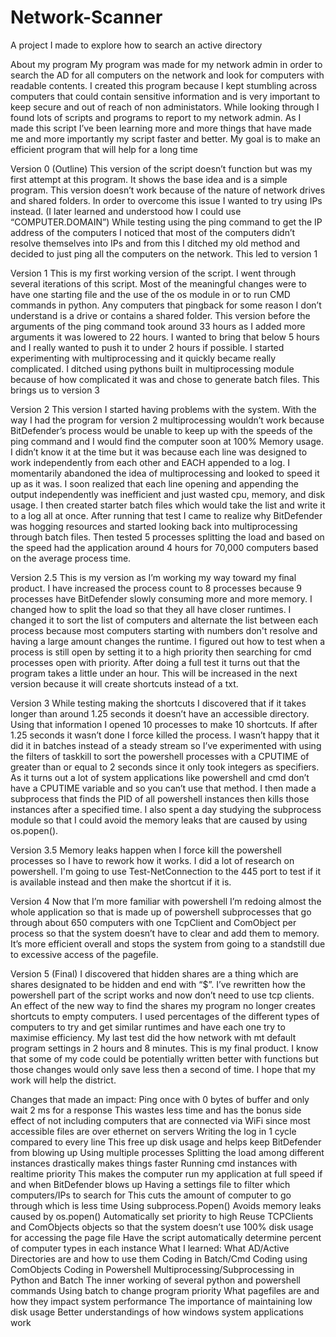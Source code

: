 # Network-Scanner
A project I made to explore how to search an active directory


About my program
	My program was made for my network admin in order to search the AD for all computers on the network and look for computers with readable contents. I created this program because I kept stumbling across computers that could contain sensitive information and is very important to keep secure and out of reach of non administators. While looking through I found lots of scripts and programs to report to my network admin. As I made this script I’ve been learning more and more things that have made me and more importantly my script faster and better. My goal is to make an efficient program that will help for a long time


Version 0 (Outline)
	This version of the script doesn’t function but was my first attempt at this program. It shows the base idea and is a simple program. This version doesn’t work because of the nature of network drives and shared folders. In order to overcome this issue I wanted to try using IPs instead. (I later learned and understood how I could use  “COMPUTER.DOMAIN”)
	While testing using the ping command to get the IP address of the computers I noticed that most of the computers didn’t resolve themselves into IPs and from this I ditched my old method and decided to just ping all the computers on the network. This led to version 1


Version 1
	This is my first working version of the script. I went through several iterations of this script. Most of the meaningful changes were to have one starting file and the use of the os module in or to run CMD commands in python. Any computers that pingback for some reason I don’t understand is a drive or contains a shared folder. This version before the arguments of the ping command took around 33 hours as I added more arguments it was lowered to 22 hours. I wanted to bring that below 5 hours and I really wanted to push it to under 2 hours if possible. I started experimenting with multiprocessing and it quickly became really complicated. I ditched using pythons built in multiprocessing module because of how complicated it was and chose to generate batch files. This brings us to version 3


Version 2
	This version I started having problems with the system. With the way I had the program for version 2 multiprocessing wouldn’t work because BitDefender’s process would be unable to keep up with the speeds of the ping command and I would find the computer soon at 100% Memory usage. I didn’t know it at the time but it was because each line was designed to work independently from each other and EACH appended to a log. I momentarily abandoned the idea of multiprocessing and looked to speed it up as it was. I soon realized that each line opening and appending the output independently was inefficient and just wasted cpu, memory, and disk usage. I then created starter batch files which would take the list and write it to a log all at once. After running that test I came to realize why BitDefender was hogging resources and started looking back into multiprocessing through batch files. Then tested 5 processes splitting the load and based on the speed had the application around 4 hours for 70,000 computers based on the average process time.


Version 2.5
	This is my version as I’m working my way toward my final product. I have increased the process count to 8 processes because 9 processes have BitDefender slowly consuming more and more memory. I changed how to split the load so that they all have closer runtimes. I changed it to sort the list of computers and alternate the list between each process because most computers starting with numbers don't resolve and having a large amount changes the runtime. I figured out how to test when a process is still open by setting it to a high priority then searching for cmd processes open with priority. After doing a full test it turns out that the program takes a little under an hour. This will be increased in the next version because it will create shortcuts instead of a txt.


Version 3
	While testing making the shortcuts I discovered that if it takes longer than around 1.25 seconds it doesn’t have an accessible directory. Using that information I opened 10 processes to make 10 shortcuts. If after 1.25 seconds it wasn’t done I force killed the process. I wasn’t happy that it did it in batches instead of a steady stream so I’ve experimented with using the filters of taskkill to sort the powershell processes with a CPUTIME of greater than or equal to 2 seconds since it only took integers as specifiers. As it turns out a lot of system applications like powershell and cmd don’t have a CPUTIME variable and so you can’t use that method. I then made a subprocess that finds the PID of all powershell instances then kills those instances after a specified time. I also spent a day studying the subprocess module so that I could avoid the memory leaks that are caused by using os.popen().


Version 3.5
	Memory leaks happen when I force kill the powershell processes so I have to rework how it works. I did a lot of research on powershell. I'm going to use Test-NetConnection to the 445 port to test if it is available instead and then make the shortcut if it is.


Version 4
	Now that I’m more familiar with powershell I’m redoing almost the whole application so that is made up of powershell subprocesses that go through about 650 computers with one TcpClient and ComObject per process so that the system doesn’t have to clear and add them to memory. It’s more efficient overall and stops the system from going to a standstill due to excessive access of the pagefile.


Version 5 (Final)
	I discovered that hidden shares are a thing which are shares designated to be hidden and end with “$”. I’ve rewritten how the powershell part of the script works and now don’t need to use tcp clients. An effect of the new way to find the shares my program no longer creates shortcuts to empty computers. I used percentages of the different types of computers to try and get similar runtimes and have each one try to maximise efficiency. My last test did the how network with mt default program settings in 2 hours and 8 minutes. This is my final product. I know that some of my code could be potentially written better with functions but those changes would only save less then a second of time. I hope that my work will help the district.
	

Changes that made an impact:
	Ping once with 0 bytes of buffer and only wait 2 ms for a response
	This wastes less time and has the bonus side effect of not including computers that are connected via WiFi since most accessible files are over ethernet on servers
	Writing the log in 1 cycle compared to every line
	This free up disk usage and helps keep BitDefender from blowing up
	Using multiple processes
	Splitting the load among different instances drastically makes things faster
	Running cmd instances with realtime priority
	This makes the computer run my application at full speed if and when BitDefender blows up
	Having a settings file to filter which computers/IPs to search for
	This cuts the amount of computer to go through which is less time
	Using subprocess.Popen()
	Avoids memory leaks caused by os.popen()
	Automatically set priority to high
	Reuse TCPClients and ComObjects objects so that the system doesn’t use 100% disk usage for accessing the page file
	Have the script automatically determine percent of computer types in each instance
What I learned:
	What AD/Active Directories are and how to use them
	Coding in Batch/Cmd
	Coding using ComObjects
	Coding in Powershell
	Multiprocessing/Subprocessing in Python and Batch
	The inner working of several python and powershell commands
	Using batch to change program priority
	What pagefiles are and how they impact system performance
	The importance of maintaining low disk usage
	Better understandings of how windows system applications work
